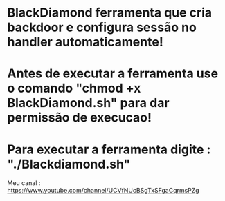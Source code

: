 # BlackDiamond ferramenta que cria backdoor e configura sessão no handler automaticamente!
# Antes de executar a ferramenta use o comando "chmod +x BlackDiamond.sh" para dar permissão de execucao!
# Para executar a ferramenta digite : "./Blackdiamond.sh"

Meu canal : https://www.youtube.com/channel/UCVfNUcBSgTxSFgaCqrmsPZg
